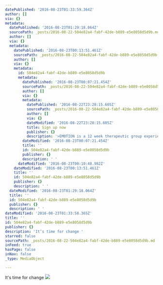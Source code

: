 ```yaml
---
datePublished: '2016-08-23T01:33:59.364Z'
author: []
via: {}
metadata:
  datePublished: '2016-08-23T01:29:18.064Z'
  sourcePath: _posts/2016-08-22-504e82a4-fabf-42de-b889-e5e8058d5d9b.md
  author: []
  via: {}
  metadata:
    datePublished: '2016-08-23T00:13:51.461Z'
    sourcePath: _posts/2016-08-22-504e82a4-fabf-42de-b889-e5e8058d5d9b.md
    author: []
    via: {}
    metadata:
      id: 504e82a4-fabf-42de-b889-e5e8058d5d9b
      metadata:
        datePublished: '2016-08-23T00:07:21.454Z'
        sourcePath: _posts/2016-08-22-504e82a4-fabf-42de-b889-e5e8058d5d9b.md
        author: []
        via: {}
        metadata:
          datePublished: '2016-08-22T23:28:15.605Z'
          sourcePath: _posts/2016-08-22-504e82a4-fabf-42de-b889-e5e8058d5d9b.md
          author: []
          via: {}
          dateModified: '2016-08-22T23:28:15.605Z'
          title: Sign up now
          publisher: {}
          description: '>EMOTION is a 12 week therapeutic group experience '
        dateModified: '2016-08-23T00:07:21.454Z'
        title: ''
        id: 504e82a4-fabf-42de-b889-e5e8058d5d9b
        publisher: {}
        description: ' '
      dateModified: '2016-08-23T00:10:48.982Z'
    dateModified: '2016-08-23T00:13:51.461Z'
    title: ''
    id: 504e82a4-fabf-42de-b889-e5e8058d5d9b
    publisher: {}
    description: ' '
  dateModified: '2016-08-23T01:29:18.064Z'
  title: ''
  id: 504e82a4-fabf-42de-b889-e5e8058d5d9b
  publisher: {}
  description: ' '
dateModified: '2016-08-23T01:33:58.365Z'
title: ''
id: 504e82a4-fabf-42de-b889-e5e8058d5d9b
publisher: {}
description: 'It’s time for change '
starred: false
sourcePath: _posts/2016-08-22-504e82a4-fabf-42de-b889-e5e8058d5d9b.md
inFeed: true
hasPage: false
inNav: false
_type: MediaObject

---
```

It's time for change ![ ](https://the-grid-user-content.s3-us-west-2.amazonaws.com/6ae24f76-7dd0-486c-b859-7c254816f64c.jpg)